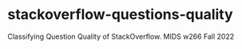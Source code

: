 # stackoverflow-questions-quality
Classifying Question Quality of StackOverflow. MIDS w266 Fall 2022
